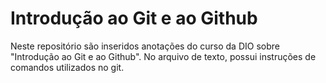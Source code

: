 # Introdução ao Git e ao Github

Neste repositório são inseridos anotações do curso da DIO sobre "Introdução ao Git e ao Github". No arquivo de texto, possui instruções de comandos utilizados no git.

